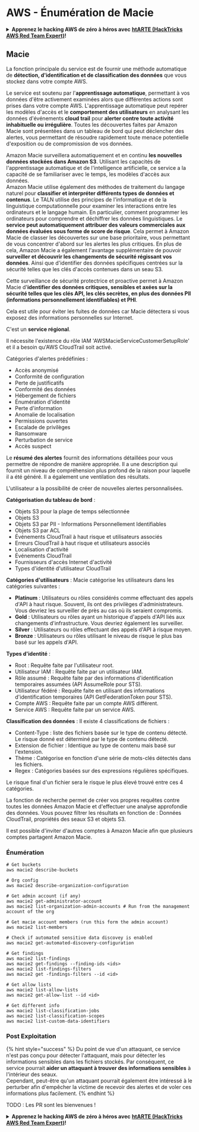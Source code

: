 # AWS - Énumération de Macie

<details>

<summary><strong>Apprenez le hacking AWS de zéro à héros avec</strong> <a href="https://training.hacktricks.xyz/courses/arte"><strong>htARTE (HackTricks AWS Red Team Expert)</strong></a><strong>!</strong></summary>

Autres moyens de soutenir HackTricks :

* Si vous souhaitez voir votre **entreprise annoncée dans HackTricks** ou **télécharger HackTricks en PDF**, consultez les [**PLANS D'ABONNEMENT**](https://github.com/sponsors/carlospolop)!
* Obtenez le [**merchandising officiel PEASS & HackTricks**](https://peass.creator-spring.com)
* Découvrez [**La Famille PEASS**](https://opensea.io/collection/the-peass-family), notre collection d'[**NFTs**](https://opensea.io/collection/the-peass-family) exclusifs
* **Rejoignez le** 💬 [**groupe Discord**](https://discord.gg/hRep4RUj7f) ou le [**groupe Telegram**](https://t.me/peass) ou **suivez** moi sur **Twitter** 🐦 [**@carlospolopm**](https://twitter.com/carlospolopm)**.**
* **Partagez vos astuces de hacking en soumettant des PR aux dépôts github** [**HackTricks**](https://github.com/carlospolop/hacktricks) et [**HackTricks Cloud**](https://github.com/carlospolop/hacktricks-cloud).

</details>

## Macie

La fonction principale du service est de fournir une méthode automatique de **détection, d'identification et de classification des données** que vous stockez dans votre compte AWS.

Le service est soutenu par l'**apprentissage automatique**, permettant à vos données d'être activement examinées alors que différentes actions sont prises dans votre compte AWS. L'apprentissage automatique peut repérer les modèles d'accès et le **comportement des utilisateurs** en analysant les données d'événements **cloud trail** pour **alerter contre toute activité inhabituelle ou irrégulière**. Toutes les découvertes faites par Amazon Macie sont présentées dans un tableau de bord qui peut déclencher des alertes, vous permettant de résoudre rapidement toute menace potentielle d'exposition ou de compromission de vos données.

Amazon Macie surveillera automatiquement et en continu **les nouvelles données stockées dans Amazon S3**. Utilisant les capacités de l'apprentissage automatique et de l'intelligence artificielle, ce service a la capacité de se familiariser avec le temps, les modèles d'accès aux données.\
Amazon Macie utilise également des méthodes de traitement du langage naturel pour **classifier et interpréter différents types de données et contenus**. Le TALN utilise des principes de l'informatique et de la linguistique computationnelle pour examiner les interactions entre les ordinateurs et le langage humain. En particulier, comment programmer les ordinateurs pour comprendre et déchiffrer les données linguistiques. Le **service peut automatiquement attribuer des valeurs commerciales aux données évaluées sous forme de score de risque**. Cela permet à Amazon Macie de classer les découvertes sur une base prioritaire, vous permettant de vous concentrer d'abord sur les alertes les plus critiques. En plus de cela, Amazon Macie a également l'avantage supplémentaire de pouvoir **surveiller et découvrir les changements de sécurité régissant vos données**. Ainsi que d'identifier des données spécifiques centrées sur la sécurité telles que les clés d'accès contenues dans un seau S3.

Cette surveillance de sécurité protectrice et proactive permet à Amazon Macie d'**identifier des données critiques, sensibles et axées sur la sécurité telles que les clés API, les clés secrètes, en plus des données PII (informations personnellement identifiables) et PHI**.

Cela est utile pour éviter les fuites de données car Macie détectera si vous exposez des informations personnelles sur Internet.

C'est un **service régional**.

Il nécessite l'existence du rôle IAM 'AWSMacieServiceCustomerSetupRole' et il a besoin qu'AWS CloudTrail soit activé.

Catégories d'alertes prédéfinies :

* Accès anonymisé
* Conformité de configuration
* Perte de justificatifs
* Conformité des données
* Hébergement de fichiers
* Énumération d'identité
* Perte d'information
* Anomalie de localisation
* Permissions ouvertes
* Escalade de privilèges
* Ransomware
* Perturbation de service
* Accès suspect

Le **résumé des alertes** fournit des informations détaillées pour vous permettre de répondre de manière appropriée. Il a une description qui fournit un niveau de compréhension plus profond de la raison pour laquelle il a été généré. Il a également une ventilation des résultats.

L'utilisateur a la possibilité de créer de nouvelles alertes personnalisées.

**Catégorisation du tableau de bord** :

* Objets S3 pour la plage de temps sélectionnée
* Objets S3
* Objets S3 par PII - Informations Personnellement Identifiables
* Objets S3 par ACL
* Événements CloudTrail à haut risque et utilisateurs associés
* Erreurs CloudTrail à haut risque et utilisateurs associés
* Localisation d'activité
* Événements CloudTrail
* Fournisseurs d'accès Internet d'activité
* Types d'identité d'utilisateur CloudTrail

**Catégories d'utilisateurs** : Macie catégorise les utilisateurs dans les catégories suivantes :

* **Platinum** : Utilisateurs ou rôles considérés comme effectuant des appels d'API à haut risque. Souvent, ils ont des privilèges d'administrateurs. Vous devriez les surveiller de près au cas où ils seraient compromis.
* **Gold** : Utilisateurs ou rôles ayant un historique d'appels d'API liés aux changements d'infrastructure. Vous devriez également les surveiller.
* **Silver** : Utilisateurs ou rôles effectuant des appels d'API à risque moyen.
* **Bronze** : Utilisateurs ou rôles utilisant le niveau de risque le plus bas basé sur les appels d'API.

**Types d'identité** :

* Root : Requête faite par l'utilisateur root.
* Utilisateur IAM : Requête faite par un utilisateur IAM.
* Rôle assumé : Requête faite par des informations d'identification temporaires assumées (API AssumeRole pour STS).
* Utilisateur fédéré : Requête faite en utilisant des informations d'identification temporaires (API GetFederationToken pour STS).
* Compte AWS : Requête faite par un compte AWS différent.
* Service AWS : Requête faite par un service AWS.

**Classification des données** : Il existe 4 classifications de fichiers :

* Content-Type : liste des fichiers basée sur le type de contenu détecté. Le risque donné est déterminé par le type de contenu détecté.
* Extension de fichier : Identique au type de contenu mais basé sur l'extension.
* Thème : Catégorise en fonction d'une série de mots-clés détectés dans les fichiers.
* Regex : Catégories basées sur des expressions régulières spécifiques.

Le risque final d'un fichier sera le risque le plus élevé trouvé entre ces 4 catégories.

La fonction de recherche permet de créer vos propres requêtes contre toutes les données Amazon Macie et d'effectuer une analyse approfondie des données. Vous pouvez filtrer les résultats en fonction de : Données CloudTrail, propriétés des seaux S3 et objets S3.

Il est possible d'inviter d'autres comptes à Amazon Macie afin que plusieurs comptes partagent Amazon Macie.

### Énumération
```
# Get buckets
aws macie2 describe-buckets

# Org config
aws macie2 describe-organization-configuration

# Get admin account (if any)
aws macie2 get-administrator-account
aws macie2 list-organization-admin-accounts # Run from the management account of the org

# Get macie account members (run this form the admin account)
aws macie2 list-members

# Check if automated sensitive data discovey is enabled
aws macie2 get-automated-discovery-configuration

# Get findings
aws macie2 list-findings
aws macie2 get-findings --finding-ids <ids>
aws macie2 list-findings-filters
aws macie2 get -findings-filters --id <id>

# Get allow lists
aws macie2 list-allow-lists
aws macie2 get-allow-list --id <id>

# Get different info
aws macie2 list-classification-jobs
aws macie2 list-classification-scopes
aws macie2 list-custom-data-identifiers
```
### Post Exploitation

{% hint style="success" %}
Du point de vue d'un attaquant, ce service n'est pas conçu pour détecter l'attaquant, mais pour détecter les informations sensibles dans les fichiers stockés. Par conséquent, ce service pourrait **aider un attaquant à trouver des informations sensibles** à l'intérieur des seaux.\
Cependant, peut-être qu'un attaquant pourrait également être intéressé à le perturber afin d'empêcher la victime de recevoir des alertes et de voler ces informations plus facilement.
{% endhint %}

TODO : Les PR sont les bienvenues !

<details>

<summary><strong>Apprenez le hacking AWS de zéro à héros avec</strong> <a href="https://training.hacktricks.xyz/courses/arte"><strong>htARTE (HackTricks AWS Red Team Expert)</strong></a><strong>!</strong></summary>

Autres moyens de soutenir HackTricks :

* Si vous souhaitez voir votre **entreprise annoncée dans HackTricks** ou **télécharger HackTricks en PDF**, consultez les [**PLANS D'ABONNEMENT**](https://github.com/sponsors/carlospolop) !
* Obtenez le [**merchandising officiel PEASS & HackTricks**](https://peass.creator-spring.com)
* Découvrez [**La Famille PEASS**](https://opensea.io/collection/the-peass-family), notre collection d'[**NFTs**](https://opensea.io/collection/the-peass-family) exclusifs
* **Rejoignez le** 💬 [**groupe Discord**](https://discord.gg/hRep4RUj7f) ou le [**groupe telegram**](https://t.me/peass) ou **suivez**-moi sur **Twitter** 🐦 [**@carlospolopm**](https://twitter.com/carlospolopm)**.**
* **Partagez vos astuces de hacking en soumettant des PR aux dépôts github** [**HackTricks**](https://github.com/carlospolop/hacktricks) et [**HackTricks Cloud**](https://github.com/carlospolop/hacktricks-cloud).

</details>
